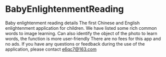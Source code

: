 # BabyEnlightenmentReading
Baby enlightenment reading details
The first Chinese and English enlightenment application for children.
We have listed some rich common words to image learning.
Can also identify the object of the photo to learn words, the function is more user-friendly
There are no fees for this app and no ads.
If you have any questions or feedback during the use of the application, please contact e6qc7@163.com
